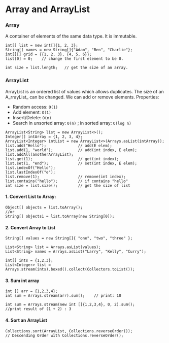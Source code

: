 # Array and ArrayList

### Array



A container of elements of the same data type. It is immutable. 

```text
int[] list = new int[]{1, 2, 3};
String[] names = new String[]{"Adam", "Ben", "Charlie"};
int[][] grid = {{1, 2, 3}, {4, 5, 6}};
list[0] = 0;    // change the first element to be 0.

int size = list.length;   // get the size of an array.
```

### ArrayList

ArrayList is an ordered list of values which allows duplicates. The size of an A_rrayList_ can be changed. We can add or remove elements. Properties:

* Random access: `O(1)`
* Add element: `O(1)`
* Insert/Delete: `O(n)`
* Search in unsorted array: `O(n)` ; in sorted array: `O(log n)`

```text
ArrayList<String> list = new ArrayList<>();
Integer[] intArray = {1, 2, 3, 4};
ArrayList<Integer> intList = new ArrayList<>(Arrays.asList(intArray));
list.add("Hello");              // add(E elem);
list.add(1, "world");           // add(int index, E elem);
list.addAll(anotherArrayList);
list.get(1);                    // get(int index);
list.set(1, "end");             // set(int index, E elem);
list.indexOf("Hello");  
list.lastIndexOf("e");
list.remove(1);                 // remove(int index);
list.contains("hello");         // if contains "hello"
int size = list.size();         // get the size of list
```



#### 1. Convert List to Array:

```text
Object[] objects = list.toArray();
//or
String[] objects1 = list.toArray(new String[0]);
```

#### 2. Convert Array to List

```text
String[] values = new String[]{ "one", "two", "three" };

List<String> list = Arrays.asList(values);
List<String> names = Arrays.asList("Larry", "Kelly", "Curry");

int[] ints = {1,2,3};
List<Integer> list = Arrays.stream(ints).boxed().collect(Collectors.toList());
```

#### 3. Sum int array

```text
int [] arr = {1,2,3,4};
int sum = Arrays.stream(arr).sum();    // print: 10

int sum = Arrays.stream(new int []{1,2,3,4}, 0, 2).sum(); 
//print result of (1 + 2) : 3    
```

#### 4. Sort an ArrayList

```text
Collections.sort(ArrayList, Collections.reverseOrder());
// Descending Order with Collections.reverseOrder();

```


